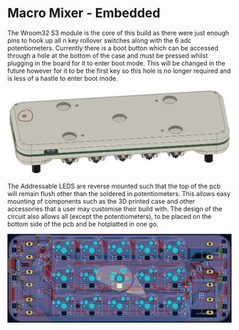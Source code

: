 # Macro Mixer - Embedded
The Wroom32 S3 module is the core of this build as there were just enough pins to hook up all n key rollover switches along with the 6 adc potentiometers. Currently there is a boot button which can be accessed through a hole at the bottom of the case and must be pressed whilst plugging in the board for it to enter boot mode. This will be changed in the future however for it to be the first key so this hole is no longer required and is less of a hastle to enter boot mode.

![Boot_Hole](/.assets/Boot%20Hole.png)

The Addressable LEDS are reverse mounted such that the top of the pcb will remain flush other than the soldered in potentiometers. This allows easy mounting of components such as the 3D printed case and other accessories that a user may customise their build with. The design of the circuit also allows all (except the potentiometers), to be placed on the bottom side of the pcb and be hotplatted in one go.

![Component_Placement](/.assets/Macro%20Mixer%20KiCAD%20Bot.png)